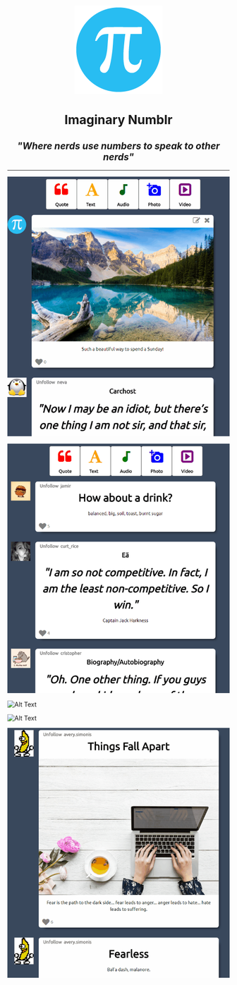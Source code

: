 <p align="center"> 
  <a href="https://imaginarynumblr.herokuapp.com/">
    <img src="https://github.com/MoistCode/ImaginaryNumblr/blob/master/app/assets/images/default_user.png">
  </a>
  <h1 align="center" border-bottom='0'>Imaginary Numblr</h1>
  <h2 align="center" border-bottom='0'><i>"Where nerds use numbers to speak to other nerds"</i></h2>
</p>  

***


![Creation](https://github.com/MoistCode/ImaginaryNumblr/blob/master/readme_gifs/Creation%20bar.gif)

![Alt Text](https://github.com/MoistCode/ImaginaryNumblr/blob/master/readme_gifs/edit%20delete.gif)

![Alt Text](https://github.com/MoistCode/ImaginaryNumblr/blob/master/readme_gifs/delete.gif)

![Alt Text](https://github.com/MoistCode/ImaginaryNumblr/blob/master/readme_gifs/like.gif)

![Alt Text](https://github.com/MoistCode/ImaginaryNumblr/blob/master/readme_gifs/unfollow.gif)
